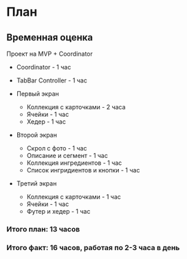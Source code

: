# План 
## Временная оценка

Проект на MVP + Coordinator 
- Coordinator - 1 час
- TabBar Controller - 1 час

- Первый экран
  - Коллекция с карточками - 2 часа
  - Ячейки - 1 час
  - Хедер - 1 час
- Второй экран
  - Скрол с фото - 1 час
  - Описание и сегмент - 1 час
  - Коллекция ингредиентов - 1 час
  - Список ингридиентов и кнопки - 1 час
- Третий экран
  - Коллекция с карточками - 1 час
  - Ячейки - 1 час
  - Футер и хедер - 1 час

### Итого план: 13 часов 
### Итого факт: 16 часов, работая по 2-3 часа в день
